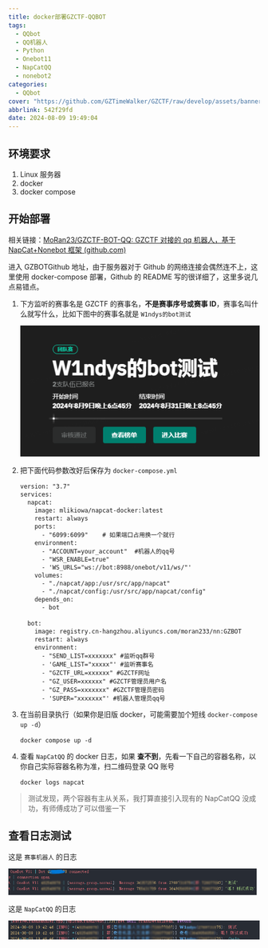 ```yaml
---
title: docker部署GZCTF-QQBOT
tags:
  - QQbot
  - QQ机器人
  - Python
  - Onebot11
  - NapCatQQ
  - nonebot2
categories:
  - QQbot
cover: "https://github.com/GZTimeWalker/GZCTF/raw/develop/assets/banner.light.svg"
abbrlink: 542f29fd
date: 2024-08-09 19:49:04
---
```


## 环境要求

1. Linux 服务器
2. docker
3. docker compose

## 开始部署

相关链接：[MoRan23/GZCTF-BOT-QQ: GZCTF 对接的 qq 机器人，基于 NapCat+Nonebot 框架 (github.com)](https://github.com/MoRan23/GZCTF-BOT-QQ)

进入 GZBOTGithub 地址，由于服务器对于 Github 的网络连接会偶然连不上，这里使用 docker-compose 部署，Github 的 README 写的很详细了，这里多说几点易错点。

1. 下方监听的赛事名是 GZCTF 的赛事名，**不是赛事序号或赛事 ID**，赛事名叫什么就写什么，比如下图中的赛事名就是 `W1ndys的bot测试`

   ![image-20240809195548593](./../img/QQbot/GZCTF-BOT/image-20240809195548593.png)

2. 把下面代码参数改好后保存为 `docker-compose.yml`

   ```
   version: "3.7"
   services:
     napcat:
       image: mlikiowa/napcat-docker:latest
       restart: always
       ports:
         - "6099:6099"    # 如果端口占用换一个就行
       environment:
         - "ACCOUNT=your_account"  #机器人的qq号
         - "WSR_ENABLE=true"
         - 'WS_URLS="ws://bot:8988/onebot/v11/ws/"'
       volumes:
         - "./napcat/app:/usr/src/app/napcat"
         - "./napcat/config:/usr/src/app/napcat/config"
       depends_on:
         - bot

     bot:
       image: registry.cn-hangzhou.aliyuncs.com/moran233/nn:GZBOT
       restart: always
       environment:
         - "SEND_LIST=xxxxxxx" #监听qq群号
         - 'GAME_LIST="xxxxx"' #监听赛事名
         - "GZCTF_URL=xxxxxx" #GZCTF网址
         - "GZ_USER=xxxxxx" #GZCTF管理员用户名
         - "GZ_PASS=xxxxxxx" #GZCTF管理员密码
         - 'SUPER="xxxxxxx"' #机器人管理员qq号
   ```

3. 在当前目录执行（如果你是旧版 docker，可能需要加个短线 `docker-compose up -d`）

   ```
   docker compose up -d
   ```

4. 查看 `NapCatQQ` 的 docker 日志，如果 **查不到**，先看一下自己的容器名称，以你自己实际容器名称为准，扫二维码登录 QQ 账号

   ```
   docker logs napcat
   ```


> 测试发现，两个容器有主从关系，我打算直接引入现有的 NapCatQQ 没成功，有师傅成功了可以借鉴一下

## 查看日志测试

这是 `赛事机器人` 的日志

![image-20240809204053173](./../img/QQbot/GZCTF-BOT/image-20240809204053173.png)

这是 `NapCatQQ` 的日志

![image-20240809204210787](./../img/QQbot/GZCTF-BOT/image-20240809204210787.png)

